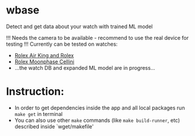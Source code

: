 # wbase

Detect and get data about your watch with trained ML model

!!! Needs the camera to be available - recommend to use the real device for testing
!!! Currently can be tested on watches:
- [Rolex Air King and Rolex](https://monochrome-watches.com/wp-content/uploads/2022/04/Rolex-Oyster-Perpetual-Air-King-126900-2022-Review-10.jpg)
- [Rolex Moonphase Cellini](https://monochrome-watches.com/wp-content/uploads/2017/04/Rolex-Cellini-Moonphase-50535-Baselworld-2017-2.jpg)
- ...the watch DB and expanded ML model are in progress...

# Instruction:
- In order to get dependencies inside the app and all local packages run `make get` in terminal 
- You can also use other `make` commands (like `make build-runner`, etc) described inside `wget/makefile'



